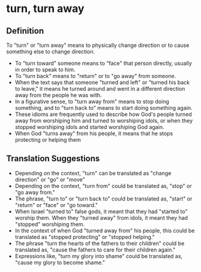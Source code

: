 # turn, turn away

## Definition

To "turn" or "turn away" means to physically change direction or to cause something else to change direction.

* To "turn toward" someone means to "face" that person directly, usually in order to speak to him.
* To "turn back" means to "return" or to "go away" from someone.
* When the text says that someone "turned and left" or "turned his back to leave," it means he turned around and went in a different direction away from the people he was with.
* In a figurative sense, to "turn away from" means to stop doing something, and to "turn back to" means to start doing something again.
* These idioms are frequently used to describe how God's people turned away from worshiping him and turned to worshiping idols, or when they stopped worshiping idols and started worshiping God again.
* When God "turns away" from his people, it means that he stops protecting or helping them


## Translation Suggestions



* Depending on the context, "turn" can be translated as "change direction" or "go" or "move"
* Depending on the context, "turn from" could be translated as, "stop" or "go away from."
* The phrase, "turn to" or "turn back to" could be translated as, "start" or "return" or "face" or "go toward."
* When Israel "turned to" false gods, it meant that they had "started to" worship them. When they "turned away" from idols, it meant they had "stopped" worshiping them.
* In the context of when God "turned away from" his people, this could be translated as "stopped protecting" or "stopped helping."
* The phrase "turn the hearts of the fathers to their children" could be translated as, "cause the fathers to care for their children again."
* Expressions like, "turn my glory into shame" could be translated as, "cause my glory to become shame."